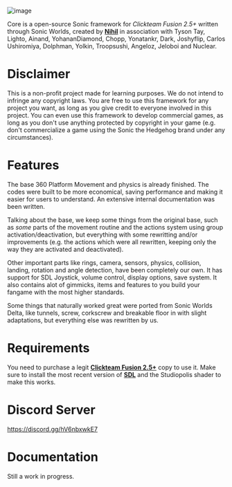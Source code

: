 ![image](https://user-images.githubusercontent.com/66818008/143420720-6c8929e6-61ab-460c-b856-473eff69438f.png)

Core is a open-source Sonic framework for _Clickteam Fusion 2.5+_ written through Sonic Worlds, created by [**Nihil**](https://github.com/nihil92/) in association with Tyson Tay, Lighto, Ainand, YohananDiamond, Chopp, Yonatankr, Dark, Joshyflip, Carlos Ushiromiya, Dolphman, Yolkin, Troopsushi, Angeloz, Jeloboi and Nuclear.

# Disclaimer

This is a non-profit project made for learning purposes. We do not intend to infringe any copyright laws. You are free to use this framework for any project you want, as long as you give credit to everyone involved in this project. You can even use this framework to develop commercial games, as long as you don't use anything protected by copyright in your game (e.g. don't commercialize a game using the Sonic the Hedgehog brand under any circumstances).

# Features

The base 360 Platform Movement and physics is already finished. The codes were built to be more economical, saving performance and making it easier for users to understand. An extensive internal documentation was been written.

Talking about the base, we keep some things from the original base, such as _some_ parts of the movement routine and the actions system using group activation/deactivation, but everything with some rewritting and/or improvements (e.g. the actions which were all rewritten, keeping only the way they are activated and deactivated).

Other important parts like rings, camera, sensors, physics, collision, landing, rotation and angle detection, have been completely our own. It has support for SDL Joystick, volume control, display options, save system. It also contains alot of gimmicks, items and features to you build your fangame with the most higher standards.

Some things that naturally worked great were ported from Sonic Worlds Delta, like tunnels, screw, corkscrew and breakable floor in with slight adaptations, but everything else was rewritten by us.

# Requirements

You need to purchase a legit [**Clickteam Fusion 2.5+**](https://store.steampowered.com/app/1056780/Clickteam_Fusion_25_Addon/) copy to use it. Make sure to install the most recent version of [**SDL**](https://github.com/SortaCore/SDLJoystick-priv) and the Studiopolis shader to make this works.

# Discord Server

https://discord.gg/hV6nbxwkE7

# Documentation

Still a work in progress. 
